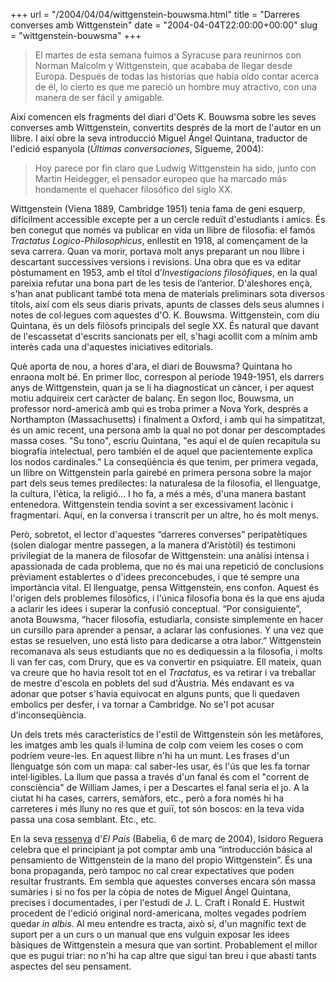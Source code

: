 +++
url = "/2004/04/04/wittgenstein-bouwsma.html"
title = "Darreres converses amb Wittgenstein"
date = "2004-04-04T22:00:00+00:00"
slug = "wittgenstein-bouwsma"
+++

> El martes de esta semana fuimos a Syracuse para reunirnos con Norman Malcolm y Wittgenstein, que acababa de llegar desde Europa. Después de todas las historias que había oído contar acerca de él, lo cierto es que me pareció un hombre muy atractivo, con una manera de ser fácil y amigable.

Així comencen els fragments del diari d'Oets K. Bouwsma sobre les seves converses amb Wittgenstein, convertits després de la mort de l'autor en un llibre. I així obre la seva introducció Miguel Ángel Quintana, traductor de l'edició espanyola (*Últimas conversaciones*, Sígueme, 2004):

> Hoy parece por fin claro que Ludwig Wittgenstein ha sido, junto con Martin Heidegger, el pensador europeo que ha marcado más hondamente el quehacer filosófico del siglo XX.

Wittgenstein (Viena 1889, Cambridge 1951) tenia fama de geni esquerp, difícilment accessible excepte per a un cercle reduït d'estudiants i amics. És ben conegut que només va publicar en vida un llibre de filosofia: el famós *Tractatus Logico-Philosophicus*, enllestit en 1918, al començament de la seva carrera. Quan va morir, portava molt anys preparant un nou llibre i descartant successives versions i revisions. Una obra que es va editar pòstumament en 1953, amb el títol d’*Investigacions filosòfiques*, en la qual pareixia refutar una bona part de les tesis de l’anterior. D'aleshores ençà, s'han anat publicant també tota mena de materials preliminars sota diversos títols, així com els seus diaris privats, apunts de classes dels seus alumnes i notes de col·legues com aquestes d'O. K. Bouwsma. Wittgenstein, com diu Quintana, és un dels filòsofs principals del segle XX. És natural que davant de l'escassetat d'escrits sancionats per ell, s'hagi acollit com a mínim amb interès cada una d'aquestes iniciatives editorials.

Què aporta de nou, a hores d'ara, el diari de Bouwsma? Quintana ho enraona molt bé. En primer lloc, correspon al període 1949-1951, els darrers anys de Wittgenstein, quan ja se li ha diagnosticat un càncer, i per aquest motiu adquireix cert caràcter de balanç. En segon lloc, Bouwsma, un professor nord-americà amb qui es troba primer a Nova York, després a Northampton (Massachusetts) i finalment a Oxford, i amb qui ha simpatitzat, és un amic recent, una persona amb la qual no pot donar per descomptades massa coses. "Su tono", escriu Quintana, "es aquí el de quien recapitula su biografía intelectual, pero también el de aquel que pacientemente explica los nodos cardinales." La conseqüència és que tenim, per primera vegada, un llibre on Wittgenstein parla gairebé en primera persona sobre la major part dels seus temes predilectes: la naturalesa de la filosofia, el llenguatge, la cultura, l'ètica, la religió… I ho fa, a més a més, d'una manera bastant entenedora. Wittgenstein tendia sovint a ser excessivament lacònic i fragmentari. Aquí, en la conversa i transcrit per un altre, ho és molt menys.

Però, sobretot, el lector d'aquestes “darreres converses” peripatètiques (solen dialogar mentre passegen, a la manera d'Aristòtil) és testimoni privilegiat de la manera de filosofar de Wittgenstein: una anàlisi intensa i apassionada de cada problema, que no és mai una repetició de conclusions prèviament establertes o d'idees preconcebudes, i que té sempre una importància vital. El llenguatge, pensa Wittgenstein, ens confon. Aquest és l'origen dels problemes filosòfics, i l'única filosofia bona és la que ens ajuda a aclarir les idees i superar la confusió conceptual. “Por consiguiente”, anota Bouwsma, “hacer filosofía, estudiarla, consiste simplemente en hacer un cursillo para aprender a pensar, a aclarar las confusiones. Y una vez que estas se resuelven, uno está listo para dedicarse a otra labor.” Wittgenstein recomanava als seus estudiants que no es dediquessin a la filosofia, i molts li van fer cas, com Drury, que es va convertir en psiquiatre. Ell mateix, quan va creure que ho havia resolt tot en el *Tractatus*, es va retirar i va treballar de mestre d'escola en poblets del sud d'Àustria. Més endavant es va adonar que potser s'havia equivocat en alguns punts, que li quedaven embolics per desfer, i va tornar a Cambridge. No se'l pot acusar d'inconseqüència.

Un dels trets més característics de l'estil de Wittgenstein són les metàfores, les imatges amb les quals il·lumina de colp com veiem les coses o com podríem veure-les. En aquest llibre n'hi ha un munt. Les frases d'un llenguatge són com un mapa: cal saber-les usar, és l'ús que les fa tornar intel·ligibles. La llum que passa a través d'un fanal és com el "corrent de consciència" de William James, i per a Descartes el fanal seria el jo. A la ciutat hi ha cases, carrers, semàfors, etc., però a fora només hi ha carreteres i més lluny no res que et guiï, tot són boscos: en la teva vida passa una cosa semblant. Etc., etc.

En la seva [ressenya](https://elpais.com/diario/2004/03/06/babelia/1078532229_850215.html) d'*El País* (Babelia, 6 de març de 2004), Isidoro Reguera celebra que el principiant ja pot comptar amb una “introducción básica al pensamiento de Wittgenstein de la mano del propio Wittgenstein”. És una bona propaganda, però tampoc no cal crear expectatives que poden resultar frustrants. Em sembla que aquestes converses encara són massa sumàries i si no fos per la còpia de notes de Miguel Ángel Quintana, precises i documentades, i per l'estudi de J. L. Craft i Ronald E. Hustwit procedent de l'edició original nord-americana, moltes vegades podríem quedar *in albis*. Al meu entendre es tracta, això sí, d'un magnífic text de suport per a un curs o un manual que ens vulguin exposar les idees bàsiques de Wittgenstein a mesura que van sortint. Probablement el millor que es pugui triar: no n'hi ha cap altre que sigui tan breu i que abasti tants aspectes del seu pensament.
